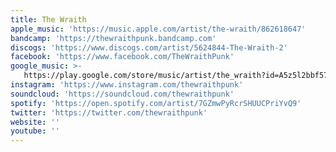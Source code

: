 ```yaml
---
title: The Wraith
apple_music: 'https://music.apple.com/artist/the-wraith/862618647'
bandcamp: 'https://thewraithpunk.bandcamp.com'
discogs: 'https://www.discogs.com/artist/5624844-The-Wraith-2'
facebook: 'https://www.facebook.com/TheWraithPunk'
google_music: >-
   https://play.google.com/store/music/artist/the_wraith?id=A5z5l2bbf57b6t5vi7f632vwfqy
instagram: 'https://www.instagram.com/thewraithpunk'
soundcloud: 'https://soundcloud.com/thewraithpunk'
spotify: 'https://open.spotify.com/artist/7GZmwPyRcrSHUUCPriYvQ9'
twitter: 'https://twitter.com/thewraithpunk'
website: ''
youtube: ''
---
```

